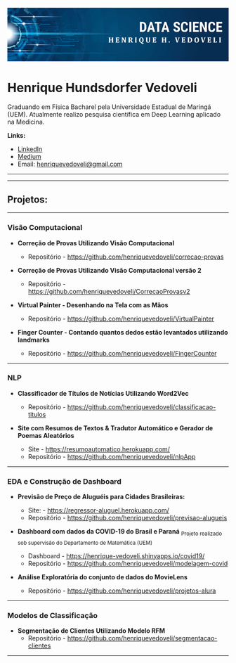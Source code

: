 <p align="center">
  <img src="banner.png" >
</p>

# Henrique Hundsdorfer Vedoveli

Graduando em Física Bacharel pela Universidade Estadual de Maringá (UEM). Atualmente realizo pesquisa científica em Deep Learning aplicado na Medicina.

**Links:**
* [LinkedIn](https://www.linkedin.com/in/henrique-vedoveli)
* [Medium](https://medium.com/@henriquevedoveli)
* Email: henriquevedoveli@gmail.com

---
---
## Projetos:



---

### Visão Computacional
  *  **Correção de Provas Utilizando Visão Computacional**
      * Repositório - https://github.com/henriquevedoveli/correcao-provas

   *  **Correção de Provas Utilizando Visão Computacional versão 2**
        * Repositório - https://github.com/henriquevedoveli/CorrecaoProvasv2

  *  **Virtual Painter - Desenhando na Tela com as Mãos**
        * Repositório - https://github.com/henriquevedoveli/VirtualPainter

  *  **Finger Counter - Contando quantos dedos estão levantados utilizando landmarks**
        * Repositório - https://github.com/henriquevedoveli/FingerCounter

---

### NLP
  *   **Classificador de Títulos de Notícias Utilizando Word2Vec**
      * Repositório - https://github.com/henriquevedoveli/classificacao-titulos

  * **Site com Resumos de Textos & Tradutor Automático e Gerador de Poemas Aleatórios**
    * Site - https://resumoautomatico.herokuapp.com/
    * Repositório - https://github.com/henriquevedoveli/nlpApp

---

### EDA e Construção de Dashboard

  * **Previsão de Preço de Aluguéis para Cidades Brasileiras:** 
    * Site: - https://regressor-aluguel.herokuapp.com/
    * Repositório - https://github.com/henriquevedoveli/previsao-alugueis
   

  * **Dashboard com dados da COVID-19 do Brasil e Paraná**  <sub>Projeto realizado sob supervisão do Departamento de Matemática (UEM) </sub>  
    * Dashboard - https://henrique-vedoveli.shinyapps.io/covid19/
    * Repositório - https://github.com/henriquevedoveli/modelagem-covid

  * **Análise Exploratória do conjunto de dados do MovieLens**
    * Repositório - https://github.com/henriquevedoveli/projetos-alura


---

### Modelos de Classificação
  * **Segmentação de Clientes Utilizando Modelo RFM**
    * Repositório - https://github.com/henriquevedoveli/segmentacao-clientes

 
---
